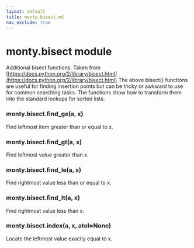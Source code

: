 ```yaml
---
layout: default
title: monty.bisect.md
nav_exclude: true
---
```


# monty.bisect module

Additional bisect functions. Taken from
[https://docs.python.org/2/library/bisect.html](https://docs.python.org/2/library/bisect.html)
The above bisect() functions are useful for finding insertion points but can be
tricky or awkward to use for common searching tasks.
The functions show how to transform them into the standard lookups for sorted
lists.


### monty.bisect.find_ge(a, x)
Find leftmost item greater than or equal to x.


### monty.bisect.find_gt(a, x)
Find leftmost value greater than x.


### monty.bisect.find_le(a, x)
Find rightmost value less than or equal to x.


### monty.bisect.find_lt(a, x)
Find rightmost value less than x.


### monty.bisect.index(a, x, atol=None)
Locate the leftmost value exactly equal to x.